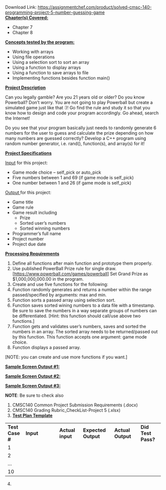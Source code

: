 Download Link: https://assignmentchef.com/product/solved-cmsc-140-programming-project-5-number-guessing-game
<br>
<strong><u>Chapter(s) Covered:</u></strong>

<strong><u> </u></strong>

<ul>

 <li>Chapter 7</li>

 <li>Chapter 8</li>

</ul>

<strong><u> </u></strong>

<strong><u>Concepts tested by the program:</u></strong>

<strong><u> </u></strong>

<ul>

 <li>Working with arrays</li>

 <li>Using file operations</li>

 <li>Using a selection sort to sort an array</li>

 <li>Using a function to display arrays</li>

 <li>Using a function to save arrays to file</li>

 <li>Implementing functions besides function main()</li>

</ul>




<strong><u>Project Description</u></strong>




Can you legally gamble? Are you 21 years old or older? Do you know Powerball? Don’t worry. You are not going to play Powerball but create a simulated game just like that :)! Go find the rule and study it so that you know how to design and code your program accordingly. Go ahead, search the Internet!




Do you see that your program basically just needs to randomly generate 6 numbers for the user to guess and calculate the prize depending on how many numbers are guessed correctly? Develop a C++ program using random number generator, i.e. rand(), function(s), and array(s) for it!







<strong><u>Project Specifications</u></strong>

<u> </u>

<u>Input</u> for this project:




<ul>

 <li>Game mode choice – self_pick or auto_pick</li>

 <li>Five numbers between 1 and 69 (if game mode is self_pick)</li>

 <li>One number between 1 and 26 (if game mode is self_pick)</li>

</ul>




<u>Output </u>for this project:




<ul>

 <li>Game title</li>

 <li>Game rule</li>

 <li>Game result including

  <ul>

   <li>Prize</li>

   <li>Sorted user’s numbers</li>

   <li>Sorted winning numbers</li>

  </ul></li>

 <li>Programmer’s full name</li>

 <li>Project number</li>

 <li>Project due date</li>

</ul>







<strong><u>Processing Requirements</u></strong>

<u> </u>

<ol>

 <li>Define all functions after main function and prototype them properly.</li>

 <li>Use published PowerBall Prize rule for single draw. [<a href="https://www.powerball.com/games/powerball">https://www.powerball.com/games/powerball</a>] Set Grand Prize as $1,000,000,000.00 in the program.</li>

 <li>Create and use five functions for the following:</li>

 <li>Function randomly generates and returns a number within the range passed/specified by arguments: max and min.</li>

 <li>Function sorts a passed array using selection sort.</li>

 <li>Function saves sorted wining numbers to a data file with a timestamp. Be sure to save the numbers in a way separate groups of numbers can be differentiated. [Hint: this function should call/use above two functions.]</li>

 <li>Function gets and validates user’s numbers, saves and sorted the numbers in an array. The sorted array needs to be returned/passed out by this function. This function accepts one argument: game mode choice.</li>

 <li>Function displays a passed array.</li>

</ol>

[NOTE: you can create and use more functions if you want.]




<strong><u> </u></strong>




<strong><u>Sample Screen Output #1:</u></strong>

<strong><u> </u></strong>

<strong><u> </u></strong>

<strong><u> </u></strong>




<strong><u>Sample Screen Output #2:</u></strong>

<strong><u> </u></strong>

<strong><u> </u></strong>

<strong><u>Sample Screen Output #3:</u></strong>

<strong><u> </u></strong>







<strong>NOTE</strong>: Be sure to check also

<ol>

 <li>CMSC140 Common Project Submission Requirements (.docx)</li>

 <li>CMSC140 Grading Rubric_CheckList-Project 5 (.xlsx)</li>

 <li><strong><u>Test Plan Template</u></strong></li>

</ol>

<table>

 <tbody>

  <tr>

   <td width="49"><strong>Test Case #</strong></td>

   <td width="220"><strong>Input</strong></td>

   <td width="85"><strong>Actual input</strong><strong> </strong></td>

   <td width="114"><strong>Expected Output</strong></td>

   <td width="106"><strong>Actual Output</strong></td>

   <td width="83"><strong>Did Test Pass?</strong></td>

  </tr>

  <tr>

   <td width="49">1</td>

   <td width="220"> </td>

   <td width="85"> </td>

   <td width="114"> </td>

   <td width="106"> </td>

   <td width="83"> </td>

  </tr>

  <tr>

   <td width="49">2</td>

   <td width="220"> </td>

   <td width="85"> </td>

   <td width="114"> </td>

   <td width="106"> </td>

   <td width="83"> </td>

  </tr>

  <tr>

   <td width="49">…</td>

   <td width="220"> </td>

   <td width="85"> </td>

   <td width="114"> </td>

   <td width="106"> </td>

   <td width="83"> </td>

  </tr>

  <tr>

   <td width="49">10</td>

   <td width="220"> </td>

   <td width="85"> </td>

   <td width="114"> </td>

   <td width="106"> </td>

   <td width="83"> </td>

  </tr>

 </tbody>

</table>

<ol start="4">

 <li></li>

</ol>













<strong> </strong>
